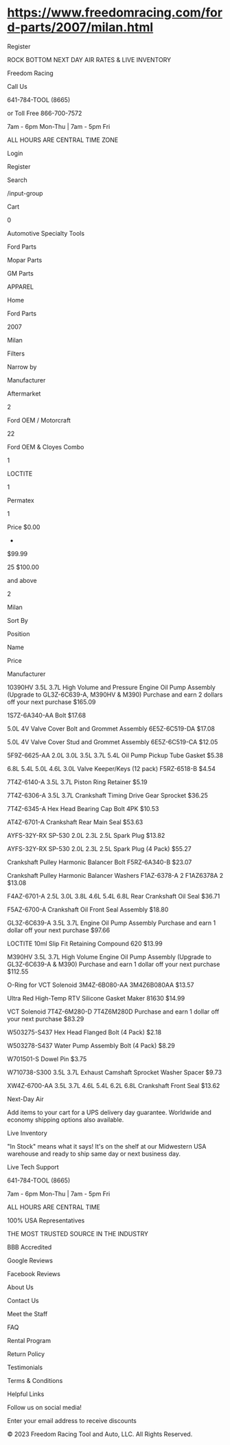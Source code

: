 # https://www.freedomracing.com/ford-parts/2007/milan.html

Register

ROCK BOTTOM NEXT DAY AIR RATES & LIVE INVENTORY

Freedom Racing

Call Us

641-784-TOOL (8665)

or Toll Free 866-700-7572

7am - 6pm Mon-Thu | 7am - 5pm Fri

ALL HOURS ARE CENTRAL TIME ZONE

Login

Register

Search

/input-group

Cart

0

Automotive Specialty Tools

Ford Parts

Mopar Parts

GM Parts

APPAREL

Home

Ford Parts

2007

Milan

Filters

Narrow by

Manufacturer

Aftermarket

2

Ford OEM / Motorcraft

22

Ford OEM & Cloyes Combo

1

LOCTITE

1

Permatex

1

Price
$0.00

-
$99.99

25
$100.00

and above

2

Milan

Sort By

Position

Name

Price

Manufacturer

10390HV 3.5L 3.7L High Volume and Pressure Engine Oil Pump Assembly (Upgrade to GL3Z-6C639-A, M390HV & M390)
Purchase and earn 2 dollars off your next purchase
$165.09

1S7Z-6A340-AA Bolt
$17.68

5.0L 4V Valve Cover Bolt and Grommet Assembly 6E5Z-6C519-DA
$17.08

5.0L 4V Valve Cover Stud and Grommet Assembly 6E5Z-6C519-CA
$12.05

5F9Z-6625-AA 2.0L 3.0L 3.5L 3.7L 5.4L Oil Pump Pickup Tube Gasket
$5.38

6.8L 5.4L 5.0L 4.6L 3.0L Valve Keeper/Keys (12 pack) F5RZ-6518-B
$4.54

7T4Z-6140-A 3.5L 3.7L Piston Ring Retainer
$5.19

7T4Z-6306-A 3.5L 3.7L Crankshaft Timing Drive Gear Sprocket
$36.25

7T4Z-6345-A Hex Head Bearing Cap Bolt 4PK
$10.53

AT4Z-6701-A Crankshaft Rear Main Seal
$53.63

AYFS-32Y-RX SP-530 2.0L 2.3L 2.5L Spark Plug
$13.82

AYFS-32Y-RX SP-530 2.0L 2.3L 2.5L Spark Plug (4 Pack)
$55.27

Crankshaft Pulley Harmonic Balancer Bolt F5RZ-6A340-B
$23.07

Crankshaft Pulley Harmonic Balancer Washers F1AZ-6378-A 2 F1AZ6378A 2
$13.08

F4AZ-6701-A 2.5L 3.0L 3.8L 4.6L 5.4L 6.8L Rear Crankshaft Oil Seal
$36.71

F5AZ-6700-A Crankshaft Oil Front Seal Assembly
$18.80

GL3Z-6C639-A 3.5L 3.7L Engine Oil Pump Assembly
Purchase and earn 1 dollar off your next purchase
$97.66

LOCTITE 10ml Slip Fit Retaining Compound 620
$13.99

M390HV 3.5L 3.7L High Volume Engine Oil Pump Assembly (Upgrade to GL3Z-6C639-A & M390)
Purchase and earn 1 dollar off your next purchase
$112.55

O-Ring for VCT Solenoid 3M4Z-6B080-AA 3M4Z6B080AA
$13.57

Ultra Red High-Temp RTV Silicone Gasket Maker 81630
$14.99

VCT Solenoid 7T4Z-6M280-D 7T4Z6M280D
Purchase and earn 1 dollar off your next purchase
$83.29

W503275-S437 Hex Head Flanged Bolt (4 Pack)
$2.18

W503278-S437 Water Pump Assembly Bolt (4 Pack)
$8.29

W701501-S Dowel Pin
$3.75

W710738-S300 3.5L 3.7L Exhaust Camshaft Sprocket Washer Spacer
$9.73

XW4Z-6700-AA 3.5L 3.7L 4.6L 5.4L 6.2L 6.8L Crankshaft Front Seal
$13.62

<div class="toolbar-bottom">

</div>

Next-Day Air

Add items to your cart for a UPS delivery day guarantee. Worldwide and economy shipping options also available.

Live Inventory

"In Stock" means what it says! It's on the shelf at our Midwestern USA warehouse and ready to ship same day or next business day.

Live Tech Support

641-784-TOOL (8665)

7am - 6pm Mon-Thu | 7am - 5pm Fri

ALL HOURS ARE CENTRAL TIME

100% USA Representatives

THE MOST TRUSTED SOURCE IN THE INDUSTRY

BBB Accredited

Google Reviews

Facebook Reviews

About Us

Contact Us

Meet the Staff

FAQ

Rental Program

Return Policy

Testimonials

Terms & Conditions

Helpful Links

Follow us on social media!

Enter your email address to receive discounts

© 2023 Freedom Racing Tool and Auto, LLC. All Rights Reserved.